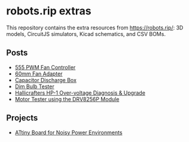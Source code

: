 # robots.rip extras

This repository contains the extra resources from https://robots.rip/: 3D models, CircuitJS simulators, Kicad
schematics, and CSV BOMs.

## Posts

- [555 PWM Fan Controller](./post/555-pwm-fan-controller/)
- [60mm Fan Adapter](./post/60mm-fan-adapter/)
- [Capacitor Discharge Box](./post/capacitor-discharge-box/)
- [Dim Bulb Tester](./post/dim-bulb-tester/)
- [Hallicrafters HP-1 Over-voltage Diagnosis & Upgrade](./post/hallicrafters-hp-1/)
- [Motor Tester using the DRV8256P Module](./post/motor-tester-drv8256p/)

## Projects

- [ATtiny Board for Noisy Power Environments](./project/lc-filter-attiny/)
